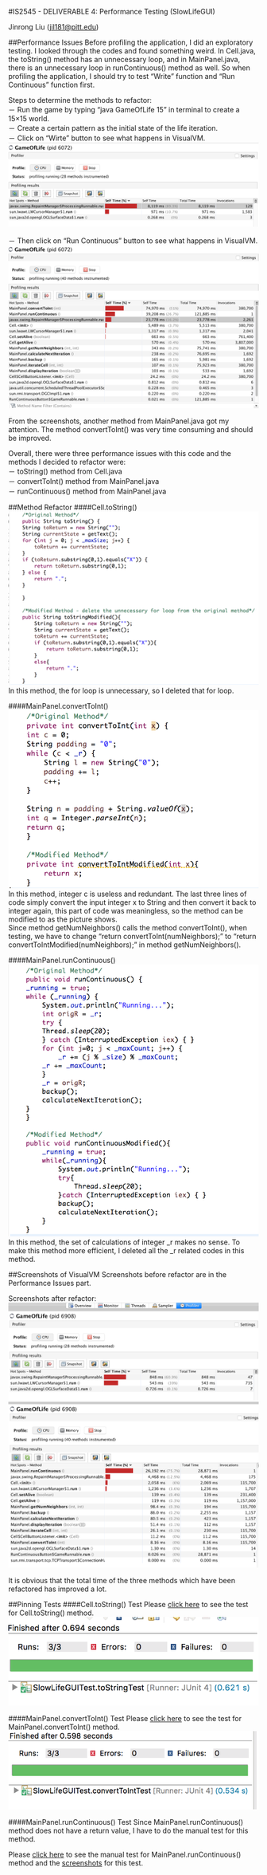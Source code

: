 #IS2545 - DELIVERABLE 4: Performance Testing (SlowLifeGUI)

Jinrong Liu   (jil181@pitt.edu)

##Performance Issues
Before profiling the application, I did an exploratory testing. I looked through the codes and found something weird. In Cell.java, the toString() method has an unnecessary loop, and in MainPanel.java, there is an unnecessary loop in runContinuous() method as well. So when profiling the application, I should try to test “Write” function and “Run Continuous” function first.

Steps to determine the methods to refactor:    
－ Run the game by typing “java GameOfLife 15” in terminal to create a 15×15 world.    
－ Create a certain pattern as the initial state of the life iteration.   
－ Click on “Wirte” button to see what happens in VisualVM. 
![screenshot1](https://github.com/lajbrc/SlowLifeGUI/blob/master/Screenshots/Before%20Refactor_Write.png?raw=true)

－ Then click on “Run Continuous” button to see what happens in VisualVM.
![screenshot2](https://github.com/lajbrc/SlowLifeGUI/blob/master/Screenshots/Before%20Refactor_Run%20Continuous.png?raw=true)


From the screenshots, another method from MainPanel.java got my attention. The method convertToInt() was very time consuming and should be improved.

Overall, there were three performance issues with this code and the methods I decided to refactor were:    
－ toString() method from Cell.java    
－ convertToInt() method from MainPanel.java    
－ runContinuous() method from MainPanel.java    


##Method Refactor
####Cell.toString()
![screenshot3](https://github.com/lajbrc/SlowLifeGUI/blob/master/Screenshots/toString_Refactor.png?raw=true)
In this method, the for loop is unnecessary, so I deleted that for loop.

####MainPanel.convertToInt()
![screenshot4](https://github.com/lajbrc/SlowLifeGUI/blob/master/Screenshots/convertToInt_Refactor.png?raw=true)    
In this method, integer c is useless and redundant. The last three lines of code simply convert the input integer x to String and then convert it back to integer again, this part of code was meaningless, so the method can be modified to as the picture shows.    
Since method getNumNeighbors() calls the method convertToInt(), when testing, we have to change “return convertToInt(numNeighbors);” to “return convertToIntModified(numNeighbors);” in method getNumNeighbors().

####MainPanel.runContinuous()
![screenshot5](https://github.com/lajbrc/SlowLifeGUI/blob/master/Screenshots/runContinuous_Refactor.png?raw=true)
In this method, the set of calculations of integer _r makes no sense. To make this method more efficient, I deleted all the _r related codes in this method.

##Screenshots of VisualVM
Screenshots before refactor are in the Performance Issues part.

Screenshots after refactor:    
![screenshot6](https://github.com/lajbrc/SlowLifeGUI/blob/master/Screenshots/After%20Refactor_Write.png?raw=true)
![screenshot7](https://github.com/lajbrc/SlowLifeGUI/blob/master/Screenshots/After%20Refactor_Run%20Continuous.png?raw=true)

It is obvious that the total time of the three methods which have been refactored has improved a lot.

##Pinning Tests
####Cell.toString() Test
Please [click here](https://github.com/lajbrc/SlowLifeGUI/blob/master/IS2545_Deliverable4/src/SlowLifeGUITest/toStringTest.java) to see the test for Cell.toString() method.
![screenshot8](https://github.com/lajbrc/SlowLifeGUI/blob/master/Screenshots/toString_TestRun.png?raw=true)

####MainPanel.convertToInt() Test
Please [click here](https://github.com/lajbrc/SlowLifeGUI/blob/master/IS2545_Deliverable4/src/SlowLifeGUITest/convertToIntTest.java) to see the test for MainPanel.convertToInt() method.
![screenshot9](https://github.com/lajbrc/SlowLifeGUI/blob/master/Screenshots/convertToInt_TestRun.png?raw=true)

####MainPanel.runContinuous() Test
Since MainPanel.runContinuous() method does not have a return value, I have to do the manual test for this method.

Please [click here](https://github.com/lajbrc/SlowLifeGUI/blob/master/IS2545_Deliverable4/src/SlowLifeGUITest/runContinuousTest/runContinuousTest) to see the manual test for MainPanel.runContinuous() method and the [screenshots](https://github.com/lajbrc/SlowLifeGUI/tree/master/IS2545_Deliverable4/src/SlowLifeGUITest/runContinuousTest) for this test.
